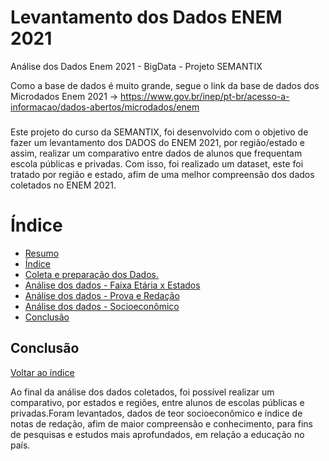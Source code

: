 #  <a name="title"> Levantamento dos Dados ENEM 2021 </a>
Análise dos Dados Enem 2021 - BigData - Projeto SEMANTIX

Como a base de dados é muito grande, segue o link da base de dados dos Microdados Enem 2021 -> https://www.gov.br/inep/pt-br/acesso-a-informacao/dados-abertos/microdados/enem

###

Este projeto do curso da SEMANTIX, foi desenvolvido com o objetivo de fazer um levantamento dos DADOS do ENEM 2021, por região/estado e assim, realizar um comparativo entre dados de alunos que frequentam escola públicas e privadas. Com isso, foi realizado um dataset, este foi tratado por região e estado, afim de uma melhor compreensão dos dados coletados no ENEM 2021.

#  <a name="indice">  Índice </a>

* [ Resumo ](#title)
* [ Índice ](#indice)
* [ Coleta e preparação dos Dados. ](#secao1)
* [ Análise dos dados - Faixa Etária x Estados ](#secao2)
* [ Análise dos dados - Prova e Redação ](#secao3)
* [ Análise dos dados - Socioeconômico ](#secao4)
* [ Conclusão ](#conclusao)

##  <a name="conclusao"> Conclusão </a>
[Voltar ao índice](#indice)

Ao final da análise dos dados coletados, foi possível realizar um comparativo, por estados e regiões, entre alunos de escolas públicas e privadas.Foram levantados, dados de teor socioeconômico e índice de notas de redação, afim de maior compreensão e conhecimento, para fins de pesquisas e estudos mais aprofundados, em relação a educação no país. 
